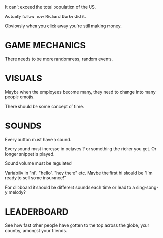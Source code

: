 It can't exceed the total population of the US.

Actually follow how Richard Burke did it.

Obviously when you click away you're still making money.

# GAME MECHANICS

There needs to be more randomness, random events.

# VISUALS

Maybe when the employees become many, they need to change into many people emojis.

There should be some concept of time.


# SOUNDS

Every button must have a sound.

Every sound must increase in octaves ? or something the richer you get. Or longer snippet is played.

Sound volume must be regulated.

Variabiliy in "hi", "hello", "hey there" etc.
Maybe the first hi should be "I'm ready to sell some insurance!"

For clipboard it should be different sounds each time or lead to a sing-song-y melody?

# LEADERBOARD

See how fast other people have gotten to the top across the globe, your country, amongst your friends.

# 